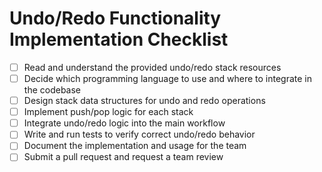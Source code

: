 # Undo/Redo Functionality Implementation Checklist

- [ ] Read and understand the provided undo/redo stack resources
- [ ] Decide which programming language to use and where to integrate in the codebase
- [ ] Design stack data structures for undo and redo operations
- [ ] Implement push/pop logic for each stack
- [ ] Integrate undo/redo logic into the main workflow
- [ ] Write and run tests to verify correct undo/redo behavior
- [ ] Document the implementation and usage for the team
- [ ] Submit a pull request and request a team review